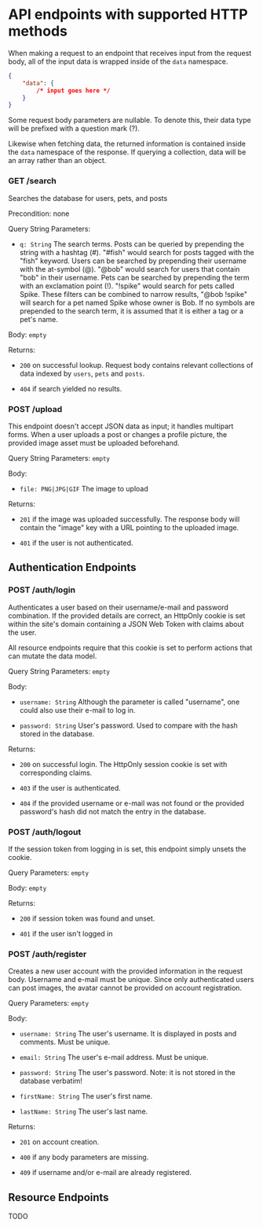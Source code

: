 # API endpoints with supported HTTP methods

When making a request to an endpoint that receives input from the request
body, all of the input data is wrapped inside of the `data` namespace.

```json
{
    "data": {
        /* input goes here */
    }
}
```

Some request body parameters are nullable. To denote this, their data type
will be prefixed with a question mark (?).

Likewise when fetching data, the returned information is contained inside the
`data` namespace of the response.
If querying a collection, data will be an array rather than an object.



### GET /search

Searches the database for users, pets, and posts

Precondition: none

Query String Parameters:

* `q: String` The search terms. Posts can be queried by prepending the string
  with a hashtag (#). "#fish" would search for posts tagged with the
  "fish" keyword. Users can be searched by prepending their username with the
  at-symbol (@). "@bob" would search for users that contain "bob" in their
  username. Pets can be searched by prepending the term with an exclamation
  point (!). "!spike" would search for pets called Spike. These filters can
  be combined to narrow results, "@bob !spike" will search for a pet named
  Spike whose owner is Bob. If no symbols are prepended to the search term,
  it is assumed that it is either a tag or a pet's name.

Body: `empty`

Returns:

* `200` on successful lookup. Request body contains relevant collections of
  data indexed by `users`, `pets` and `posts`.

* `404` if search yielded no results.


### POST /upload

This endpoint doesn't accept JSON data as input; it handles multipart forms.
When a user uploads a post or changes a profile picture,
the provided image asset must be uploaded beforehand.

Query String Parameters: `empty`

Body:

* `file: PNG|JPG|GIF` The image to upload


Returns:

* `201` if the image was uploaded successfully. The response body will contain
  the "image" key with a URL pointing to the uploaded image.

* `401` if the user is not authenticated.



## Authentication Endpoints

### POST /auth/login

Authenticates a user based on their username/e-mail and password combination.
If the provided details are correct, an HttpOnly cookie is set within the site's
domain containing a JSON Web Token with claims about the user.

All resource endpoints require that this cookie is set to perform actions
that can mutate the data model.

Query String Parameters: `empty`

Body:

* `username: String` Although the parameter is called "username", one could also
  use their e-mail to log in.

* `password: String` User's password. Used to compare with the hash stored in
  the database.

Returns:

* `200` on successful login. The HttpOnly session cookie is set with
  corresponding claims.

* `403` if the user is authenticated.

* `404` if the provided username or e-mail was not found or the provided
  password's hash did not match the entry in the database.


### POST /auth/logout

If the session token from logging in is set, this endpoint simply unsets the
cookie.

Query Parameters: `empty`

Body: `empty`

Returns:

* `200` if session token was found and unset.

* `401` if the user isn't logged in


### POST /auth/register

Creates a new user account with the provided information in the request body.
Username and e-mail must be unique. Since only authenticated users can post
images, the avatar cannot be provided on account registration.

Query Parameters: `empty`

Body:

* `username: String` The user's username. It is displayed in posts and comments.
  Must be unique.

* `email: String` The user's e-mail address. Must be unique.

* `password: String` The user's password. Note: it is not stored in the database
  verbatim!

* `firstName: String` The user's first name.

* `lastName: String` The user's last name.

Returns:

* `201` on account creation.

* `400` if any body parameters are missing.

* `409` if username and/or e-mail are already registered.


## Resource Endpoints

TODO
